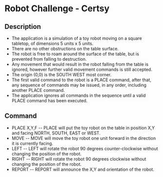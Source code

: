 # Robot Challenge - Certsy

## Description

- The application is a simulation of a toy robot moving on a square tabletop, of dimensions 5 units x 5 units.
- There are no other obstructions on the table surface.
- The robot is free to roam around the surface of the table, but is prevented from falling to destruction. 
- Any movement that would result in the robot falling from the table is ignored, however further valid movement commands is still accepted.
- The origin (0,0) is the SOUTH WEST most corner.
- The first valid command to the robot is a PLACE command, after that, any sequence of commands may be issued, in any order, including another PLACE command. 
- The application ignores all commands in the sequence until a valid PLACE command has been executed.

## Command

- PLACE X,Y,F
-- PLACE will put the toy robot on the table in position X,Y and facing NORTH, SOUTH, EAST or WEST.
- MOVE
-- MOVE will move the toy robot one unit forward in the direction it is currently facing.
- LEFT
-- LEFT will rotate the robot 90 degrees counter-clockwise without changing the position of the robot.
- RIGHT 
-- RIGHT will rotate the robot 90 degrees clockwise without changing the position of the robot.
- REPORT
-- REPORT will announce the X,Y and orientation of the robot.
  
